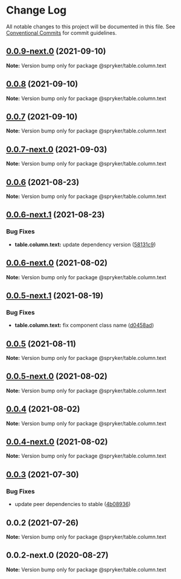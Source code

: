 # Change Log

All notable changes to this project will be documented in this file.
See [Conventional Commits](https://conventionalcommits.org) for commit guidelines.

## [0.0.9-next.0](https://github.com/spryker/ui-components/compare/@spryker/table.column.text@0.0.8...@spryker/table.column.text@0.0.9-next.0) (2021-09-10)

**Note:** Version bump only for package @spryker/table.column.text





## [0.0.8](https://github.com/spryker/ui-components/compare/@spryker/table.column.text@0.0.7-next.0...@spryker/table.column.text@0.0.8) (2021-09-10)

**Note:** Version bump only for package @spryker/table.column.text





## [0.0.7](https://github.com/spryker/ui-components/compare/@spryker/table.column.text@0.0.7-next.0...@spryker/table.column.text@0.0.7) (2021-09-10)

**Note:** Version bump only for package @spryker/table.column.text





## [0.0.7-next.0](https://github.com/spryker/ui-components/compare/@spryker/table.column.text@0.0.6...@spryker/table.column.text@0.0.7-next.0) (2021-09-03)

**Note:** Version bump only for package @spryker/table.column.text





## [0.0.6](https://github.com/spryker/ui-components/compare/@spryker/table.column.text@0.0.6-next.1...@spryker/table.column.text@0.0.6) (2021-08-23)

**Note:** Version bump only for package @spryker/table.column.text





## [0.0.6-next.1](https://github.com/spryker/ui-components/compare/@spryker/table.column.text@0.0.5-next.1...@spryker/table.column.text@0.0.6-next.1) (2021-08-23)


### Bug Fixes

* **table.column.text:** update dependency version ([58131c9](https://github.com/spryker/ui-components/commit/58131c9b528717e0d9d1d94340c892999e662183))





## [0.0.6-next.0](https://github.com/spryker/ui-components/compare/@spryker/table.column.text@0.0.4...@spryker/table.column.text@0.0.5-next.0) (2021-08-02)

**Note:** Version bump only for package @spryker/table.column.text





## [0.0.5-next.1](https://github.com/spryker/ui-components/compare/@spryker/table.column.text@0.0.5-next.0...@spryker/table.column.text@0.0.5-next.1) (2021-08-19)


### Bug Fixes

* **table.column.text:** fix component class name ([d0458ad](https://github.com/spryker/ui-components/commit/d0458ad75a432b4f1bd3f582a2ec2939f85110e9))





## [0.0.5](https://github.com/spryker/ui-components/compare/@spryker/table.column.text@0.0.5-next.0...@spryker/table.column.text@0.0.5) (2021-08-11)

**Note:** Version bump only for package @spryker/table.column.text





## [0.0.5-next.0](https://github.com/spryker/ui-components/compare/@spryker/table.column.text@0.0.4...@spryker/table.column.text@0.0.5-next.0) (2021-08-02)

**Note:** Version bump only for package @spryker/table.column.text





## [0.0.4](https://github.com/spryker/ui-components/compare/@spryker/table.column.text@0.0.4-next.0...@spryker/table.column.text@0.0.4) (2021-08-02)

**Note:** Version bump only for package @spryker/table.column.text





## [0.0.4-next.0](https://github.com/spryker/ui-components/compare/@spryker/table.column.text@0.0.3...@spryker/table.column.text@0.0.4-next.0) (2021-08-02)

**Note:** Version bump only for package @spryker/table.column.text





## [0.0.3](https://github.com/spryker/ui-components/compare/@spryker/table.column.text@0.0.2...@spryker/table.column.text@0.0.3) (2021-07-30)


### Bug Fixes

* update peer dependencies to stable ([4b08936](https://github.com/spryker/ui-components/commit/4b0893691360cf4bd66935aed24873266c98c4e4))





## 0.0.2 (2021-07-26)

**Note:** Version bump only for package @spryker/table.column.text





## 0.0.2-next.0 (2020-08-27)

**Note:** Version bump only for package @spryker/table.column.text
